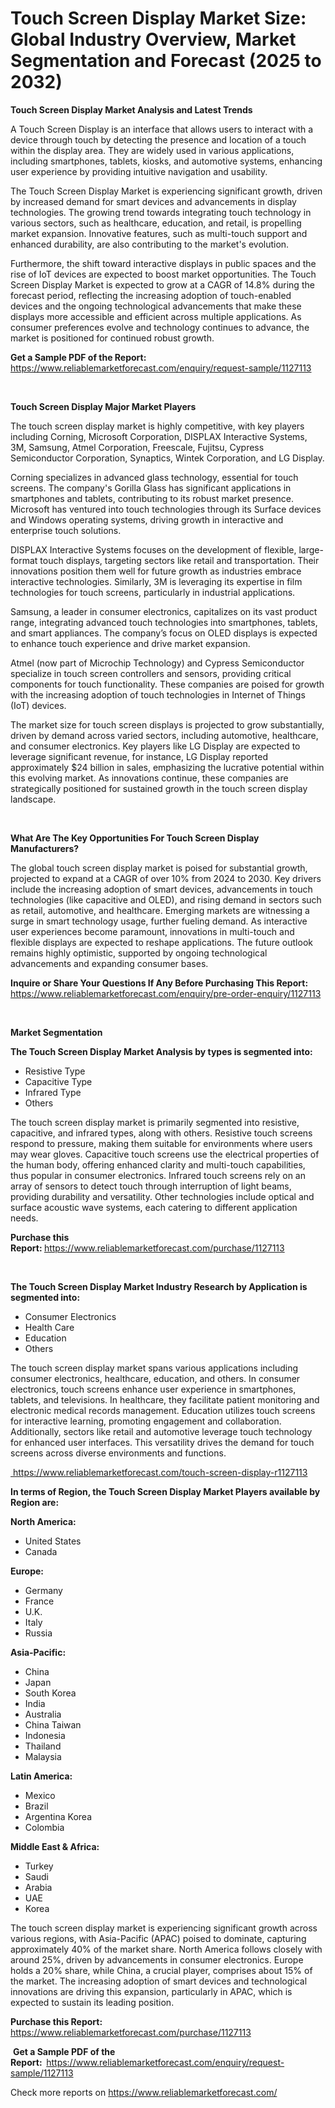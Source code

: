 <p><h1>Touch Screen Display Market Size: Global Industry Overview, Market Segmentation and Forecast (2025 to 2032)</h1></p><p><strong>Touch Screen Display Market Analysis and Latest Trends</strong></p>
<p><p>A Touch Screen Display is an interface that allows users to interact with a device through touch by detecting the presence and location of a touch within the display area. They are widely used in various applications, including smartphones, tablets, kiosks, and automotive systems, enhancing user experience by providing intuitive navigation and usability.</p><p>The Touch Screen Display Market is experiencing significant growth, driven by increased demand for smart devices and advancements in display technologies. The growing trend towards integrating touch technology in various sectors, such as healthcare, education, and retail, is propelling market expansion. Innovative features, such as multi-touch support and enhanced durability, are also contributing to the market's evolution.</p><p>Furthermore, the shift toward interactive displays in public spaces and the rise of IoT devices are expected to boost market opportunities. The Touch Screen Display Market is expected to grow at a CAGR of 14.8% during the forecast period, reflecting the increasing adoption of touch-enabled devices and the ongoing technological advancements that make these displays more accessible and efficient across multiple applications. As consumer preferences evolve and technology continues to advance, the market is positioned for continued robust growth.</p></p>
<p><strong>Get a Sample PDF of the Report:&nbsp;</strong> <a href="https://www.reliablemarketforecast.com/enquiry/request-sample/1127113?utm_campaign=1996&utm_medium=2&utm_source=Github&utm_content=ia&utm_term=10022025&utm_id=touch-screen-display">https://www.reliablemarketforecast.com/enquiry/request-sample/1127113</a></p>
<p>&nbsp;</p>
<p><strong>Touch Screen Display Major Market Players</strong></p>
<p><p>The touch screen display market is highly competitive, with key players including Corning, Microsoft Corporation, DISPLAX Interactive Systems, 3M, Samsung, Atmel Corporation, Freescale, Fujitsu, Cypress Semiconductor Corporation, Synaptics, Wintek Corporation, and LG Display. </p><p>Corning specializes in advanced glass technology, essential for touch screens. The company's Gorilla Glass has significant applications in smartphones and tablets, contributing to its robust market presence. Microsoft has ventured into touch technologies through its Surface devices and Windows operating systems, driving growth in interactive and enterprise touch solutions. </p><p>DISPLAX Interactive Systems focuses on the development of flexible, large-format touch displays, targeting sectors like retail and transportation. Their innovations position them well for future growth as industries embrace interactive technologies. Similarly, 3M is leveraging its expertise in film technologies for touch screens, particularly in industrial applications.</p><p>Samsung, a leader in consumer electronics, capitalizes on its vast product range, integrating advanced touch technologies into smartphones, tablets, and smart appliances. The company’s focus on OLED displays is expected to enhance touch experience and drive market expansion.</p><p>Atmel (now part of Microchip Technology) and Cypress Semiconductor specialize in touch screen controllers and sensors, providing critical components for touch functionality. These companies are poised for growth with the increasing adoption of touch technologies in Internet of Things (IoT) devices.</p><p>The market size for touch screen displays is projected to grow substantially, driven by demand across varied sectors, including automotive, healthcare, and consumer electronics. Key players like LG Display are expected to leverage significant revenue, for instance, LG Display reported approximately $24 billion in sales, emphasizing the lucrative potential within this evolving market. As innovations continue, these companies are strategically positioned for sustained growth in the touch screen display landscape.</p></p>
<p>&nbsp;</p>
<p><strong>What Are The Key Opportunities For Touch Screen Display Manufacturers?</strong></p>
<p><p>The global touch screen display market is poised for substantial growth, projected to expand at a CAGR of over 10% from 2024 to 2030. Key drivers include the increasing adoption of smart devices, advancements in touch technologies (like capacitive and OLED), and rising demand in sectors such as retail, automotive, and healthcare. Emerging markets are witnessing a surge in smart technology usage, further fueling demand. As interactive user experiences become paramount, innovations in multi-touch and flexible displays are expected to reshape applications. The future outlook remains highly optimistic, supported by ongoing technological advancements and expanding consumer bases.</p></p>
<p><strong>Inquire or Share Your Questions If Any Before Purchasing This Report:</strong> <a href="https://www.reliablemarketforecast.com/enquiry/pre-order-enquiry/1127113?utm_campaign=1996&utm_medium=2&utm_source=Github&utm_content=ia&utm_term=10022025&utm_id=touch-screen-display">https://www.reliablemarketforecast.com/enquiry/pre-order-enquiry/1127113</a></p>
<p>&nbsp;</p>
<p><strong>Market Segmentation</strong></p>
<p><strong>The Touch Screen Display Market Analysis by types is segmented into:</strong></p>
<p><ul><li>Resistive Type</li><li>Capacitive Type</li><li>Infrared Type</li><li>Others</li></ul></p>
<p><p>The touch screen display market is primarily segmented into resistive, capacitive, and infrared types, along with others. Resistive touch screens respond to pressure, making them suitable for environments where users may wear gloves. Capacitive touch screens use the electrical properties of the human body, offering enhanced clarity and multi-touch capabilities, thus popular in consumer electronics. Infrared touch screens rely on an array of sensors to detect touch through interruption of light beams, providing durability and versatility. Other technologies include optical and surface acoustic wave systems, each catering to different application needs.</p></p>
<p><strong>Purchase this Report:&nbsp;</strong><a href="https://www.reliablemarketforecast.com/purchase/1127113?utm_campaign=1996&utm_medium=2&utm_source=Github&utm_content=ia&utm_term=10022025&utm_id=touch-screen-display">https://www.reliablemarketforecast.com/purchase/1127113</a></p>
<p>&nbsp;</p>
<p><strong>The Touch Screen Display Market Industry Research by Application is segmented into:</strong></p>
<p><ul><li>Consumer Electronics</li><li>Health Care</li><li>Education</li><li>Others</li></ul></p>
<p><p>The touch screen display market spans various applications including consumer electronics, healthcare, education, and others. In consumer electronics, touch screens enhance user experience in smartphones, tablets, and televisions. In healthcare, they facilitate patient monitoring and electronic medical records management. Education utilizes touch screens for interactive learning, promoting engagement and collaboration. Additionally, sectors like retail and automotive leverage touch technology for enhanced user interfaces. This versatility drives the demand for touch screens across diverse environments and functions.</p></p>
<p><a href="https://www.reliablemarketforecast.com/touch-screen-display-r1127113?utm_campaign=1996&utm_medium=2&utm_source=Github&utm_content=ia&utm_term=10022025&utm_id=touch-screen-display">&nbsp;https://www.reliablemarketforecast.com/touch-screen-display-r1127113</a></p>
<p><strong>In terms of Region, the Touch Screen Display Market Players available by Region are:</strong></p>
<p>
    <p> <strong> North America: </strong>
        <ul>
            <li>United States</li>
            <li>Canada</li>
        </ul>
        </p> 
    <p> <strong> Europe: </strong>
        <ul>
            <li>Germany</li>
            <li>France</li>
            <li>U.K.</li>
            <li>Italy</li>
            <li>Russia</li>
        </ul>
        </p> 
    <p> <strong> Asia-Pacific: </strong>
        <ul>
            <li>China</li>
            <li>Japan</li>
            <li>South Korea</li>
            <li>India</li>
            <li>Australia</li>
            <li>China Taiwan</li>
            <li>Indonesia</li>
            <li>Thailand</li>
            <li>Malaysia</li>
        </ul>
        </p> 
    <p> <strong> Latin America: </strong>
        <ul>
            <li>Mexico</li>
            <li>Brazil</li>
            <li>Argentina Korea</li>
            <li>Colombia</li>
        </ul>
        </p> 
    <p> <strong> Middle East & Africa: </strong>
        <ul>
            <li>Turkey</li>
            <li>Saudi</li>
            <li>Arabia</li>
            <li>UAE</li>
            <li>Korea</li>
        </ul>
    </p>
    </p>
<p><p>The touch screen display market is experiencing significant growth across various regions, with Asia-Pacific (APAC) poised to dominate, capturing approximately 40% of the market share. North America follows closely with around 25%, driven by advancements in consumer electronics. Europe holds a 20% share, while China, a crucial player, comprises about 15% of the market. The increasing adoption of smart devices and technological innovations are driving this expansion, particularly in APAC, which is expected to sustain its leading position.</p></p>
<p><strong>Purchase this Report: </strong><a href="https://www.reliablemarketforecast.com/purchase/1127113?utm_campaign=1996&utm_medium=2&utm_source=Github&utm_content=ia&utm_term=10022025&utm_id=touch-screen-display">https://www.reliablemarketforecast.com/purchase/1127113</a></p>
<p>&nbsp;<strong>Get a Sample PDF of the Report:&nbsp;&nbsp;</strong><a href="https://www.reliablemarketforecast.com/enquiry/request-sample/1127113?utm_campaign=1996&utm_medium=2&utm_source=Github&utm_content=ia&utm_term=10022025&utm_id=touch-screen-display">https://www.reliablemarketforecast.com/enquiry/request-sample/1127113</a></p>
<p><strong></strong></p>
<p>Check more reports on <a href="https://www.reliablemarketforecast.com/?utm_campaign=1996&utm_medium=2&utm_source=Github&utm_content=ia&utm_term=10022025&utm_id=touch-screen-display">https://www.reliablemarketforecast.com/</a></p>